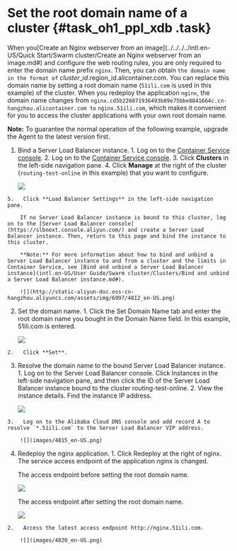 # Set the root domain name of a cluster {#task_oh1_ppl_xdb .task}

When you[Create an Nginx webserver from an image](../../../../intl.en-US/Quick Start/Swarm cluster/Create an Nginx webserver from an image.md#) and configure the web routing rules, you are only required to enter the domain name prefix `nginx`. Then, you can obtain `the domain name in the format of` $cluster\_id.$region\_id.alicontainer.com. You can replace this domain name by setting a root domain name \(`51ili.com` is used in this example\) of the cluster. When you redeploy the application `nginx`, the domain name changes from `nginx.cd5b226071936493b89e75bbe8841664c.cn-hangzhou.alicontainer.com to` `nginx.51ili.com`, which makes it convenient for you to access the cluster applications with your own root domain name.

**Note:** To guarantee the normal operation of the following example, upgrade the Agent to the latest version first.

1.   Bind a Server Load Balancer instance. 
    1.   Log on to the [Container Service console](https://cs.console.aliyun.com/). 
    2.   Log on to the [Container Service console](https://partners-intl.console.aliyun.com/#/cs). 
    3.   Click **Clusters** in the left-side navigation pane. 
    4.   Click **Manage** at the right of the cluster \(`routing-test-online` in this example\) that you want to configure. 

        ![](http://static-aliyun-doc.oss-cn-hangzhou.aliyuncs.com/assets/img/6997/4811_en-US.png)

    5.   Click **Load Balancer Settings** in the left-side navigation pane. 

        If no Server Load Balancer instance is bound to this cluster, log on to the [Server Load Balancer console](https://slbnext.console.aliyun.com/) and create a Server Load Balancer instance. Then, return to this page and bind the instance to this cluster.

        **Note:** For more information about how to bind and unbind a Server Load Balancer instance to and from a cluster and the limits in Container Service, see [Bind and unbind a Server Load Balancer instance](intl.en-US/User Guide/Swarm cluster/Clusters/Bind and unbind a Server Load Balancer instance.md#).

        ![](http://static-aliyun-doc.oss-cn-hangzhou.aliyuncs.com/assets/img/6997/4812_en-US.png)

2.   Set the domain name. 
    1.   Click the Set Domain Name tab and enter the root domain name you bought in the Domain Name field. In this example, 51ili.com is entered. 

        ![](http://static-aliyun-doc.oss-cn-hangzhou.aliyuncs.com/assets/img/6997/4813_en-US.png)

    2.   Click **Set**. 
3.   Resolve the domain name to the bound Server Load Balancer instance. 
    1.   Log on to the Server Load Balancer console. Click Instances in the left-side navigation pane, and then click the ID of the Server Load Balancer instance bound to the cluster routing-test-online. 
    2.   View the instance details. Find the instance IP address. 

        ![](http://static-aliyun-doc.oss-cn-hangzhou.aliyuncs.com/assets/img/6997/4814_en-US.png)

    3.   Log on to the Alibaba Cloud DNS console and add record A to resolve `*.51ili.com` to the Server Load Balancer VIP address. 

        ![](images/4815_en-US.png)

4.   Redeploy the nginx application. 
    1.   Click Redeploy at the right of nginx. The service access endpoint of the application nginx is changed. 

        The access endpoint before setting the root domain name.

        ![](images/4817_en-US.png)

        The access endpoint after setting the root domain name.

        ![](images/4818_en-US.png)

    2.   Access the latest access endpoint http://nginx.51ili.com. 

        ![](images/4820_en-US.png)


